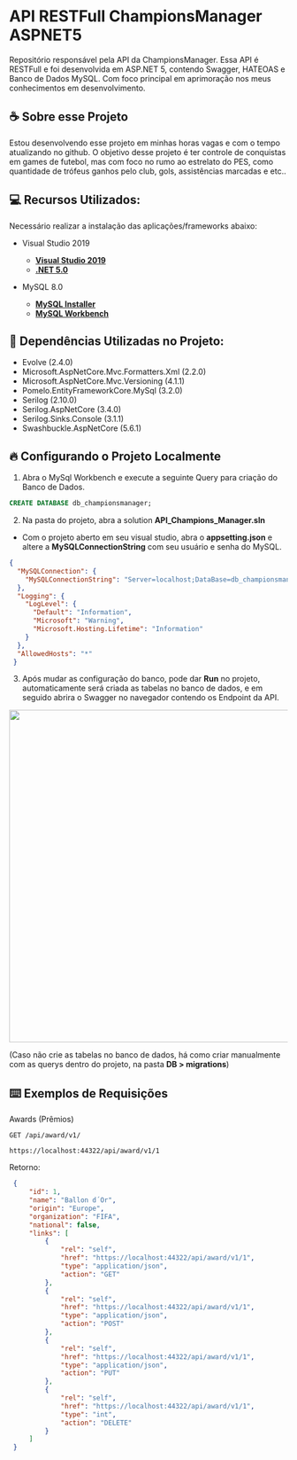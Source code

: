 # API RESTFull ChampionsManager ASPNET5

Repositório responsável pela API da ChampionsManager. Essa API é RESTFull e foi desenvolvida em ASP.NET 5, contendo Swagger, HATEOAS e Banco de Dados MySQL. Com foco principal em aprimoração nos meus conhecimentos em desenvolvimento.

## ☕ Sobre esse Projeto

Estou desenvolvendo esse projeto em minhas horas vagas e com o tempo atualizando no github. O objetivo desse projeto é ter controle de conquistas em games de futebol, mas com foco no rumo ao estrelato do PES, como quantidade de trófeus ganhos pelo club, gols, assistências marcadas e etc..

## :computer: Recursos Utilizados: 

Necessário realizar a instalação das aplicações/frameworks abaixo:

* Visual Studio 2019

    - **[Visual Studio 2019](https://docs.microsoft.com/pt-br/visualstudio/releases/2019/release-notes)**
    - **[.NET 5.0](https://dotnet.microsoft.com/download/dotnet/5.0)**

* MySQL 8.0

    - **[MySQL Installer](https://dev.mysql.com/downloads/installer/)**
    - **[MySQL Workbench](https://dev.mysql.com/downloads/workbench/)**
    
## 🚩 Dependências Utilizadas no Projeto: 

- Evolve (2.4.0)
- Microsoft.AspNetCore.Mvc.Formatters.Xml (2.2.0)
- Microsoft.AspNetCore.Mvc.Versioning (4.1.1)
- Pomelo.EntityFrameworkCore.MySql (3.2.0)
- Serilog (2.10.0)
- Serilog.AspNetCore (3.4.0)
- Serilog.Sinks.Console (3.1.1)
- Swashbuckle.AspNetCore (5.6.1) 
    
## :fire: Configurando o Projeto Localmente 

1) Abra o MySql Workbench e execute a seguinte Query para criação do Banco de Dados.

```sql
CREATE DATABASE db_championsmanager;
```
2) Na pasta do projeto, abra a solution **API_Champions_Manager.sln**

  - Com o projeto aberto em seu visual studio, abra o **appsetting.json** e altere a **MySQLConnectionString** com seu usuário e senha do MySQL.

```json
{
  "MySQLConnection": {
    "MySQLConnectionString": "Server=localhost;DataBase=db_championsmanager;Uid=youruser;Pwd=yourpassword"
  },
  "Logging": {
    "LogLevel": {
      "Default": "Information",
      "Microsoft": "Warning",
      "Microsoft.Hosting.Lifetime": "Information"
    }
  },
  "AllowedHosts": "*"
 }
```

3) Após mudar as configuração do banco, pode dar **Run** no projeto, automaticamente será criada as tabelas no banco de dados, e em seguido abrira o Swagger no navegador contendo os Endpoint da API.

<div align="left">
<img src="https://user-images.githubusercontent.com/44379238/144937847-90db6cc6-70fd-4cd5-9a2b-204181696181.png" width="600px" />
</div>


(Caso não crie as tabelas no banco de dados, há como criar manualmente com as querys dentro do projeto, na pasta **DB > migrations**)

## ⌨️ Exemplos de Requisições

Awards (Prêmios)

`GET /api/award/v1/`
 
 ```
 https://localhost:44322/api/award/v1/1
 ```
   
   Retorno:
   ```json
    {
        "id": 1,
        "name": "Ballon d´Or",
        "origin": "Europe",
        "organization": "FIFA",
        "national": false,
        "links": [
            {
                "rel": "self",
                "href": "https://localhost:44322/api/award/v1/1",
                "type": "application/json",
                "action": "GET"
            },
            {
                "rel": "self",
                "href": "https://localhost:44322/api/award/v1/1",
                "type": "application/json",
                "action": "POST"
            },
            {
                "rel": "self",
                "href": "https://localhost:44322/api/award/v1/1",
                "type": "application/json",
                "action": "PUT"
            },
            {
                "rel": "self",
                "href": "https://localhost:44322/api/award/v1/1",
                "type": "int",
                "action": "DELETE"
            }
        ]
    }
```
